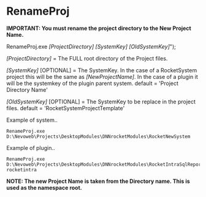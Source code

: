 # RenameProj

**IMPORTANT: You must rename the project directory to the New Project Name.**

RenameProj.exe *[ProjectDirectory]* *[SystemKey]* *[OldSystemKey]*");  


*[ProjectDirectory]* = The FULL root directory of the Project files.  

*[SystemKey]* [OPTIONAL] = The SystemKey.  In the case of a RocketSystem project this will be the same as *[NewProjectName]*.  In the case of a plugin it will be the systemkey of the plugin parent system.  default = 'Project Directory Name'  

*[OldSystemKey]* [OPTIONAL] = The SystemKey to be replace in the project files. default = 'RocketSystemProjectTemplate'  

Example of system..
```
RenameProj.exe D:\Nevoweb\Projects\DesktopModules\DNNrocketModules\RocketNewSystem 
```

Example of plugin..
```
RenameProj.exe D:\Nevoweb\Projects\DesktopModules\DNNrocketModules\RocketIntraSqlReports rocketintra
```

**NOTE: The new Project Name is taken from the Directory name.  This is used as the namespace root.**

